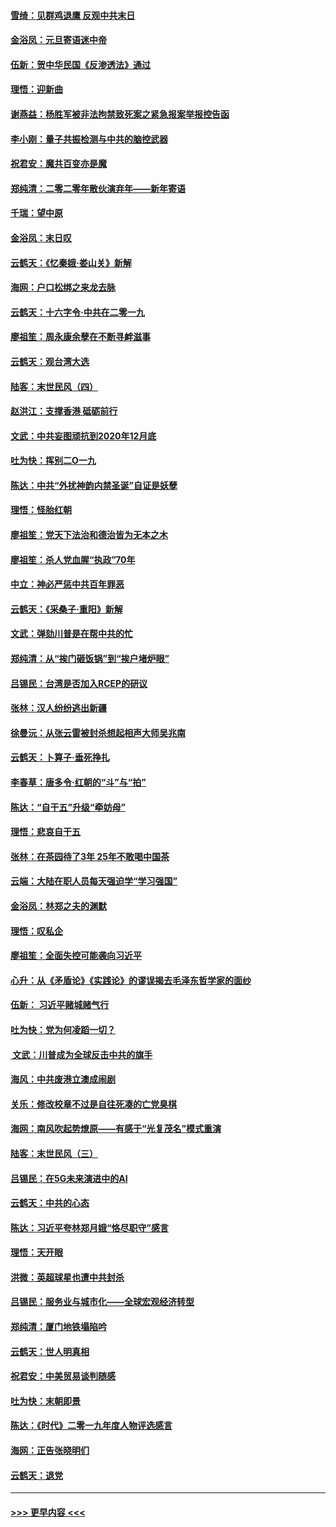 #### [雪绮：见群鸡退鹰  反观中共末日](../pages/nsc993/n11762112.md?t=01030055) 
#### [金浴凤：元旦寄语迷中帝](../pages/nsc993/n11761788.md?t=01030055) 
#### [伍新：贺中华民国《反渗透法》通过](../pages/nsc993/n11761994.md?t=01030055) 
#### [理悟：迎新曲](../pages/nsc993/n11761152.md?t=01030055) 
#### [谢燕益：杨胜军被非法拘禁致死案之紧急报案举报控告函](../pages/nsc993/n11756134.md?t=01030055) 
#### [李小刚：量子共振检测与中共的脑控武器](../pages/nsc993/n11754518.md?t=01030055) 
#### [祝君安：魔共百变亦是魔](../pages/nsc993/n11754469.md?t=01030055) 
#### [郑纯清：二零二零年散伙演弃年——新年寄语](../pages/nsc993/n11754195.md?t=01030055) 
#### [千瑞：望中原](../pages/nsc993/n11754159.md?t=01030055) 
#### [金浴凤：末日叹](../pages/nsc993/n11752359.md?t=01030055) 
#### [云鹤天：《忆秦娥‧娄山关》新解](../pages/nsc993/n11752348.md?t=01030055) 
#### [海网：户口松绑之来龙去脉](../pages/nsc993/n11752328.md?t=01030055) 
#### [云鹤天：十六字令‧中共在二零一九](../pages/nsc993/n11752305.md?t=01030055) 
#### [廖祖笙：周永康余孽在不断寻衅滋事](../pages/nsc993/n11751013.md?t=01030055) 
#### [云鹤天：观台湾大选](../pages/nsc993/n11751007.md?t=01030055) 
#### [陆客：末世民风（四）](../pages/nsc993/n11749203.md?t=01030055) 
#### [赵洪江：支撑香港 砥砺前行](../pages/nsc993/n11748482.md?t=01030055) 
#### [文武：中共妄图顽抗到2020年12月底](../pages/nsc993/n11748446.md?t=01030055) 
#### [吐为快：挥别二O一九](../pages/nsc993/n11748411.md?t=01030055) 
#### [陈达：中共“外扰神韵内禁圣诞”自证是妖孽](../pages/nsc993/n11748226.md?t=01030055) 
#### [理悟：怪胎红朝](../pages/nsc993/n11748206.md?t=01030055) 
#### [廖祖笙：党天下法治和德治皆为无本之木](../pages/nsc993/n11748135.md?t=01030055) 
#### [廖祖笙：杀人党血腥“执政”70年](../pages/nsc993/n11745144.md?t=01030055) 
#### [中立：神必严惩中共百年罪恶](../pages/nsc993/n11744970.md?t=01030055) 
#### [云鹤天：《采桑子‧重阳》新解](../pages/nsc993/n11744948.md?t=01030055) 
#### [文武：弹劾川普是在帮中共的忙](../pages/nsc993/n11744758.md?t=01030055) 
#### [郑纯清：从“挨门砸饭锅”到“挨户堵炉眼”](../pages/nsc993/n11744745.md?t=01030055) 
#### [吕锡民：台湾是否加入RCEP的研议](../pages/nsc993/n11744701.md?t=01030055) 
#### [张林：汉人纷纷逃出新疆](../pages/nsc993/n11743530.md?t=01030055) 
#### [徐曼沅：从张云雷被封杀想起相声大师吴兆南](../pages/nsc993/n11741816.md?t=01030055) 
#### [云鹤天：卜算子‧垂死挣扎](../pages/nsc993/n11739956.md?t=01030055) 
#### [李春草：唐多令‧红朝的“斗”与“拍”](../pages/nsc993/n11739830.md?t=01030055) 
#### [陈达：“自干五”升级“牵妨母”](../pages/nsc993/n11739724.md?t=01030055) 
#### [理悟：悲哀自干五](../pages/nsc993/n11739547.md?t=01030055) 
#### [张林：在茶园待了3年 25年不敢喝中国茶](../pages/nsc993/n11739240.md?t=01030055) 
#### [云端：大陆在职人员每天强迫学“学习强国”](../pages/nsc993/n11738735.md?t=01030055) 
#### [金浴凤：林郑之夫的渊默](../pages/nsc993/n11737735.md?t=01030055) 
#### [理悟：叹私企](../pages/nsc993/n11737715.md?t=01030055) 
#### [廖祖笙：全面失控可能袭向习近平](../pages/nsc993/n11737704.md?t=01030055) 
#### [心升：从《矛盾论》《实践论》的谬误揭去毛泽东哲学家的面纱](../pages/nsc993/n11736962.md?t=01030055) 
#### [伍新： 习近平赌城赌气行](../pages/nsc993/n11736929.md?t=01030055) 
#### [吐为快：党为何凌蹈一切？](../pages/nsc993/n11736915.md?t=01030055) 
#### [ 文武：川普成为全球反击中共的旗手](../pages/nsc993/n11736882.md?t=01030055) 
#### [海风：中共废港立澳成闹剧](../pages/nsc993/n11735857.md?t=01030055) 
#### [关乐：修改校章不过是自往死凑的亡党臭棋](../pages/nsc993/n11735097.md?t=01030055) 
#### [海网：南风吹起势燎原——有感于“光复茂名”模式重演](../pages/nsc993/n11732308.md?t=01030055) 
#### [陆客：末世民风（三）](../pages/nsc993/n11732211.md?t=01030055) 
#### [吕锡民：在5G未来演进中的AI](../pages/nsc993/n11730010.md?t=01030055) 
#### [云鹤天：中共的心态](../pages/nsc993/n11729906.md?t=01030055) 
#### [陈达：习近平夸林郑月娥“恪尽职守”感言](../pages/nsc993/n11729881.md?t=01030055) 
#### [理悟：天开眼](../pages/nsc993/n11729699.md?t=01030055) 
#### [洪微：英超球星也遭中共封杀](../pages/nsc993/n11727243.md?t=01030055) 
#### [吕锡民：服务业与城市化——全球宏观经济转型](../pages/nsc993/n11725845.md?t=01030055) 
#### [郑纯清：厦门地铁塌陷吟](../pages/nsc993/n11725813.md?t=01030055) 
#### [云鹤天：世人明真相](../pages/nsc993/n11725621.md?t=01030055) 
#### [祝君安：中美贸易谈判随感](../pages/nsc993/n11725609.md?t=01030055) 
#### [吐为快：末朝即景](../pages/nsc993/n11723365.md?t=01030055) 
#### [陈达：《时代》二零一九年度人物评选感言](../pages/nsc993/n11723337.md?t=01030055) 
#### [海网：正告张晓明们](../pages/nsc993/n11723228.md?t=01030055) 
#### [云鹤天：退党](../pages/nsc993/n11723056.md?t=01030055) 

----
#### [ >>> 更早内容 <<< ](../indexes/nsc993-earlier.md)
